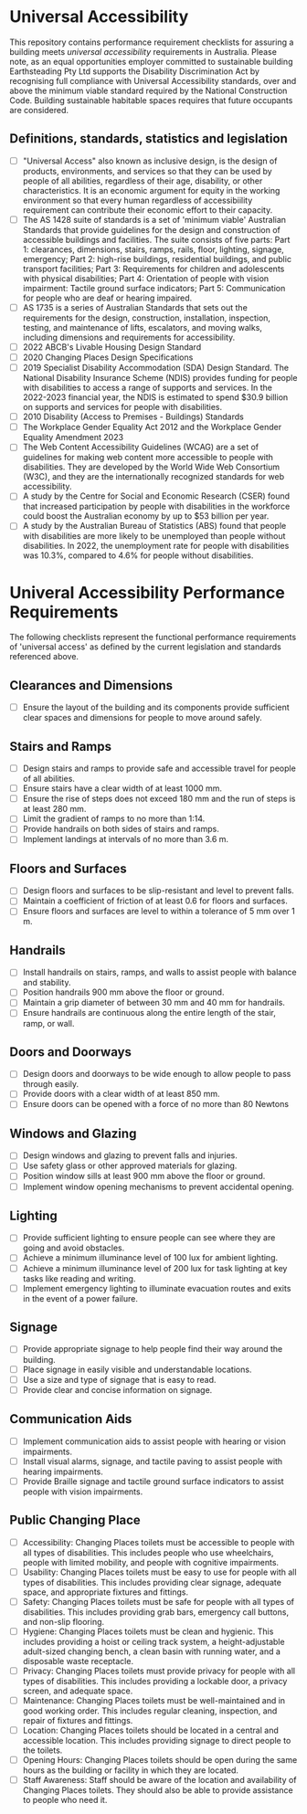 # Universal Accessibility

This repository contains performance requirement checklists for assuring a building meets *universal accessibility* requirements in Australia.  Please note, as an equal opportunities employer committed to sustainable building Earthsteading Pty Ltd supports the Disability Discrimination Act by recognising full compliance with Universal Accessibility standards, over and above the minimum viable standard required by the National Construction Code.  Building sustainable habitable spaces requires that future occupants are considered.

## Definitions, standards, statistics and legislation
  - [ ] "Universal Access" also known as inclusive design, is the design of products, environments, and services so that they can be used by people of all abilities, regardless of their age, disability, or other characteristics.  It is an economic argument for equity in the working environment so that every human regardless of accessibiility requirement can contribute their economic effort to their capacity.
  - [ ] The AS 1428 suite of standards is a set of 'minimum viable' Australian Standards that provide guidelines for the design and construction of accessible buildings and facilities. The suite consists of five parts: Part 1: clearances, dimensions, stairs, ramps, rails, floor, lighting, signage, emergency; Part 2: high-rise buildings, residential buildings, and public transport facilities; Part 3: Requirements for children and adolescents with physical disabilities; Part 4: Orientation of people with vision impairment: Tactile ground surface indicators; Part 5: Communication for people who are deaf or hearing impaired.
  - [ ] AS 1735 is a series of Australian Standards that sets out the requirements for the design, construction, installation, inspection, testing, and maintenance of lifts, escalators, and moving walks, including dimensions and requirements for accessibility.
  - [ ] 2022 ABCB's Livable Housing Design Standard
  - [ ] 2020 Changing Places Design Specifications
  - [ ] 2019 Specialist Disability Accommodation (SDA) Design Standard. The National Disability Insurance Scheme (NDIS) provides funding for people with disabilities to access a range of supports and services. In the 2022-2023 financial year, the NDIS is estimated to spend $30.9 billion on supports and services for people with disabilities.
  - [ ] 2010 Disability (Access to Premises - Buildings) Standards
  - [ ] The Workplace Gender Equality Act 2012 and the Workplace Gender Equality Amendment 2023
  - [ ] The Web Content Accessibility Guidelines (WCAG) are a set of guidelines for making web content more accessible to people with disabilities. They are developed by the World Wide Web Consortium (W3C), and they are the internationally recognized standards for web accessibility.
  - [ ] A study by the Centre for Social and Economic Research (CSER) found that increased participation by people with disabilities in the workforce could boost the Australian economy by up to $53 billion per year.
  - [ ] A study by the Australian Bureau of Statistics (ABS) found that people with disabilities are more likely to be unemployed than people without disabilities. In 2022, the unemployment rate for people with disabilities was 10.3%, compared to 4.6% for people without disabilities.

# Univeral Accessibility Performance Requirements

The following checklists represent the functional performance requirements of 'universal access' as defined by the current legislation and standards referenced above.

## Clearances and Dimensions
 - [ ] Ensure the layout of the building and its components provide sufficient clear spaces and dimensions for people to move around safely.

## Stairs and Ramps
 - [ ] Design stairs and ramps to provide safe and accessible travel for people of all abilities.
 - [ ] Ensure stairs have a clear width of at least 1000 mm.
 - [ ] Ensure the rise of steps does not exceed 180 mm and the run of steps is at least 280 mm.
 - [ ] Limit the gradient of ramps to no more than 1:14.
 - [ ] Provide handrails on both sides of stairs and ramps.
 - [ ] Implement landings at intervals of no more than 3.6 m.

## Floors and Surfaces
 - [ ] Design floors and surfaces to be slip-resistant and level to prevent falls.
 - [ ] Maintain a coefficient of friction of at least 0.6 for floors and surfaces.
 - [ ] Ensure floors and surfaces are level to within a tolerance of 5 mm over 1 m.

## Handrails
 - [ ] Install handrails on stairs, ramps, and walls to assist people with balance and stability.
 - [ ] Position handrails 900 mm above the floor or ground.
 - [ ] Maintain a grip diameter of between 30 mm and 40 mm for handrails.
 - [ ] Ensure handrails are continuous along the entire length of the stair, ramp, or wall.

## Doors and Doorways
 - [ ] Design doors and doorways to be wide enough to allow people to pass through easily.
 - [ ] Provide doors with a clear width of at least 850 mm.
 - [ ] Ensure doors can be opened with a force of no more than 80 Newtons

## Windows and Glazing
 - [ ] Design windows and glazing to prevent falls and injuries.
 - [ ] Use safety glass or other approved materials for glazing.
 - [ ] Position window sills at least 900 mm above the floor or ground.
 - [ ] Implement window opening mechanisms to prevent accidental opening.

## Lighting
 - [ ] Provide sufficient lighting to ensure people can see where they are going and avoid obstacles.
 - [ ] Achieve a minimum illuminance level of 100 lux for ambient lighting.
 - [ ] Achieve a minimum illuminance level of 200 lux for task lighting at key tasks like reading and writing.
 - [ ] Implement emergency lighting to illuminate evacuation routes and exits in the event of a power failure.

## Signage
 - [ ] Provide appropriate signage to help people find their way around the building.
 - [ ] Place signage in easily visible and understandable locations.
 - [ ] Use a size and type of signage that is easy to read.
 - [ ] Provide clear and concise information on signage.

## Communication Aids
 - [ ] Implement communication aids to assist people with hearing or vision impairments.
 - [ ] Install visual alarms, signage, and tactile paving to assist people with hearing impairments.
 - [ ] Provide Braille signage and tactile ground surface indicators to assist people with vision impairments.

## Public Changing Place
 - [ ] Accessibility: Changing Places toilets must be accessible to people with all types of disabilities. This includes people who use wheelchairs, people with limited mobility, and people with cognitive impairments.
 - [ ] Usability: Changing Places toilets must be easy to use for people with all types of disabilities. This includes providing clear signage, adequate space, and appropriate fixtures and fittings.
 - [ ] Safety: Changing Places toilets must be safe for people with all types of disabilities. This includes providing grab bars, emergency call buttons, and non-slip flooring.
 - [ ] Hygiene: Changing Places toilets must be clean and hygienic. This includes providing a hoist or ceiling track system, a height-adjustable adult-sized changing bench, a clean basin with running water, and a disposable waste receptacle.
 - [ ] Privacy: Changing Places toilets must provide privacy for people with all types of disabilities. This includes providing a lockable door, a privacy screen, and adequate space.
 - [ ] Maintenance: Changing Places toilets must be well-maintained and in good working order. This includes regular cleaning, inspection, and repair of fixtures and fittings.
 - [ ] Location: Changing Places toilets should be located in a central and accessible location. This includes providing signage to direct people to the toilets.
 - [ ] Opening Hours: Changing Places toilets should be open during the same hours as the building or facility in which they are located.
 - [ ] Staff Awareness: Staff should be aware of the location and availability of Changing Places toilets. They should also be able to provide assistance to people who need it.
